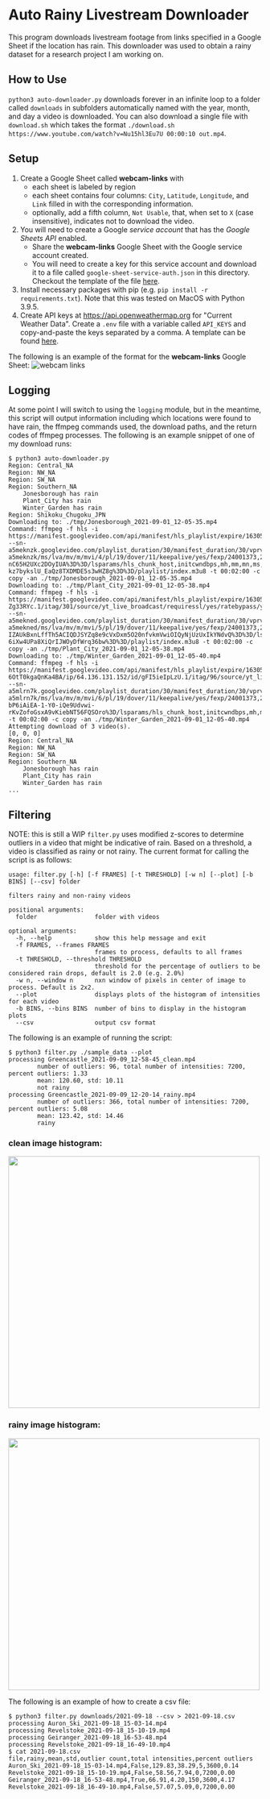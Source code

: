 # Auto Rainy Livestream Downloader

This program downloads livestream footage from links specified in a Google Sheet if the location has rain. This downloader was used to obtain a rainy dataset for a research project I am working on.

## How to Use
`python3 auto-downloader.py` downloads forever in an infinite loop to a folder called `downloads` in subfolders automatically named with the year, month, and day a video is downloaded. You can also download a single file with `download.sh` which takes the format `./download.sh https://www.youtube.com/watch?v=Nu15hl3Eu7U 00:00:10 out.mp4`.

## Setup
 1. Create a Google Sheet called __webcam-links__ with
    * each sheet is labeled by region 
    * each sheet contains four columns: `City`, `Latitude`, `Longitude`, and `Link` filled in with the corresponding information.
    * optionally, add a fifth column, `Not Usable`, that, when set to `X` (case insensitive), indicates not to download the video.
 2. You will need to create a Google _service account_ that has the _Google Sheets API_ enabled. 
    * Share the __webcam-links__ Google Sheet with the Google service account created.
    * You will need to create a key for this service account and download it to a file called `google-sheet-service-auth.json` in this directory. Checkout the template of the file [here](google-sheet-service-authTEMPLATE.json).
 3. Install necessary packages with pip (e.g. `pip install -r requirements.txt`). Note that this was tested on MacOS with Python 3.9.5.
 4. Create API keys at https://api.openweathermap.org for "Current Weather Data". Create a `.env` file with a variable called `API_KEYS` and copy-and-paste the keys separated by a comma. A template can be found [here](.envTEMPLATE).

The following is an example of the format for the __webcam-links__ Google Sheet:
![webcam links](./images/webcam-links.png)

## Logging
At some point I will switch to using the `logging` module, but in the meantime, this script will output information including which locations were found to have rain, the ffmpeg commands used, the download paths, and the return codes of ffmpeg processes. The following is an example snippet of one of my download runs:

```console
$ python3 auto-downloader.py
Region: Central_NA
Region: NW_NA
Region: SW_NA
Region: Southern_NA
	Jonesborough has rain
	Plant_City has rain
	Winter_Garden has rain
Region: Shikoku_Chugoku_JPN
Downloading to: ./tmp/Jonesborough_2021-09-01_12-05-35.mp4
Command: ffmpeg -f hls -i https://manifest.googlevideo.com/api/manifest/hls_playlist/expire/1630544736/ei/AM8vYZuRE9Omkgar9ZDIAQ/ip/64.136.131.152/id/ulEKv7LJDxc.1/itag/301/source/yt_live_broadcast/requiressl/yes/ratebypass/yes/live/1/sgoap/gir%3Dyes%3Bitag%3D140/sgovp/gir%3Dyes%3Bitag%3D299/hls_chunk_host/rr4---sn-a5meknzk.googlevideo.com/playlist_duration/30/manifest_duration/30/vprv/1/playlist_type/DVR/initcwndbps/12810/mh/bc/mm/44/mn/sn-a5meknzk/ms/lva/mv/m/mvi/4/pl/19/dover/11/keepalive/yes/fexp/24001373,24007246/mt/1630522832/sparams/expire,ei,ip,id,itag,source,requiressl,ratebypass,live,sgoap,sgovp,playlist_duration,manifest_duration,vprv,playlist_type/sig/AOq0QJ8wRQIgXhN1_9IpFB_YMT_aKzXJ91vkBRK00QNzoLALXc81H2sCIQCXBDlsm3NZbs0u_Ar97cHaIFSW1-nC65H2UXc2DOyIUA%3D%3D/lsparams/hls_chunk_host,initcwndbps,mh,mm,mn,ms,mv,mvi,pl/lsig/AG3C_xAwRQIgKzSa0c6DdybVDVVjnW5beL5Yn3GJP6VyjQhNhCYjHigCIQCPq03kznfELitg-kz7bykslU_EaQz8TXDMDE5s3wHZ8g%3D%3D/playlist/index.m3u8 -t 00:02:00 -c copy -an ./tmp/Jonesborough_2021-09-01_12-05-35.mp4
Downloading to: ./tmp/Plant_City_2021-09-01_12-05-38.mp4
Command: ffmpeg -f hls -i https://manifest.googlevideo.com/api/manifest/hls_playlist/expire/1630544739/ei/A88vYZeoF8v0kgb_taDYCA/ip/64.136.131.152/id/wLC-Zg33RYc.1/itag/301/source/yt_live_broadcast/requiressl/yes/ratebypass/yes/live/1/sgoap/gir%3Dyes%3Bitag%3D140/sgovp/gir%3Dyes%3Bitag%3D299/hls_chunk_host/rr5---sn-a5mekned.googlevideo.com/playlist_duration/30/manifest_duration/30/vprv/1/playlist_type/DVR/initcwndbps/12810/mh/Nc/mm/44/mn/sn-a5mekned/ms/lva/mv/m/mvi/5/pl/19/dover/11/keepalive/yes/fexp/24001373,24007246/mt/1630522832/sparams/expire,ei,ip,id,itag,source,requiressl,ratebypass,live,sgoap,sgovp,playlist_duration,manifest_duration,vprv,playlist_type/sig/AOq0QJ8wRQIgK4ubBYoSI2JtMuE7DhMbVFWCiZT-IZAUkBxnLffTh5ACIQDJSYZq8e9cVxDxm5O20nfvkmVwiOIQyNjUzUxIkYNdvQ%3D%3D/lsparams/hls_chunk_host,initcwndbps,mh,mm,mn,ms,mv,mvi,pl/lsig/AG3C_xAwRQIhAKAni4GDsIzsgIOaZeR0T16sXr2xO2QkZQI_dDtZxAGUAiBJj1dX6eT9ZG5EDa-6iXw4UPa8XiQrIJWOyDfWrq36bw%3D%3D/playlist/index.m3u8 -t 00:02:00 -c copy -an ./tmp/Plant_City_2021-09-01_12-05-38.mp4
Downloading to: ./tmp/Winter_Garden_2021-09-01_12-05-40.mp4
Command: ffmpeg -f hls -i https://manifest.googlevideo.com/api/manifest/hls_playlist/expire/1630544741/ei/BM8vYY-6OtT0kgaQnKa4BA/ip/64.136.131.152/id/gFI5ieIpLzU.1/itag/96/source/yt_live_broadcast/requiressl/yes/ratebypass/yes/live/1/sgoap/gir%3Dyes%3Bitag%3D140/sgovp/gir%3Dyes%3Bitag%3D137/hls_chunk_host/rr6---sn-a5mlrn7k.googlevideo.com/playlist_duration/30/manifest_duration/30/vprv/1/playlist_type/DVR/initcwndbps/12810/mh/hw/mm/44/mn/sn-a5mlrn7k/ms/lva/mv/m/mvi/6/pl/19/dover/11/keepalive/yes/fexp/24001373,24007246/mt/1630522832/sparams/expire,ei,ip,id,itag,source,requiressl,ratebypass,live,sgoap,sgovp,playlist_duration,manifest_duration,vprv,playlist_type/sig/AOq0QJ8wRgIhANtNcAAy2MR9aFgPQxFvyPnXg15m7bEKyJsOPei-bP6iAiEA-1-Y0-iQe9Udvwi-rKvZofoGsxA9vKiebNT56FQSOro%3D/lsparams/hls_chunk_host,initcwndbps,mh,mm,mn,ms,mv,mvi,pl/lsig/AG3C_xAwRQIgNu9xtR7HxPewChUafxmNr_PmE9S974EJZ7dyyxWJ2FECIQDZgkYyYUOkl2k20p0iuxiKDtoCgFWBLPoTvU2ylc1aQQ%3D%3D/playlist/index.m3u8 -t 00:02:00 -c copy -an ./tmp/Winter_Garden_2021-09-01_12-05-40.mp4
Attempting download of 3 video(s).
[0, 0, 0]
Region: Central_NA
Region: NW_NA
Region: SW_NA
Region: Southern_NA
	Jonesborough has rain
	Plant_City has rain
	Winter_Garden has rain
...
```

## Filtering
NOTE: this is still a WIP
`filter.py` uses modified z-scores to determine outliers in a video that might be indicative of rain. Based on a threshold, a video is classified as rainy or not rainy. The current format for calling the script is as follows:
```
usage: filter.py [-h] [-f FRAMES] [-t THRESHOLD] [-w n] [--plot] [-b BINS] [--csv] folder

filters rainy and non-rainy videos

positional arguments:
  folder                folder with videos

optional arguments:
  -h, --help            show this help message and exit
  -f FRAMES, --frames FRAMES
                        frames to process, defaults to all frames
  -t THRESHOLD, --threshold THRESHOLD
                        threshold for the percentage of outliers to be considered rain drops, default is 2.0 (e.g. 2.0%)
  -w n, --window n      nxn window of pixels in center of image to process. Default is 2x2.
  --plot                displays plots of the histogram of intensities for each video
  -b BINS, --bins BINS  number of bins to display in the histogram plots
  --csv                 output csv format
```
The following is an example of running the script:
```console
$ python3 filter.py ./sample_data --plot
processing Greencastle_2021-09-09_12-58-45_clean.mp4
        number of outliers: 96, total number of intensities: 7200, percent outliers: 1.33
        mean: 120.60, std: 10.11
        not rainy
processing Greencastle_2021-09-09_12-20-14_rainy.mp4
        number of outliers: 366, total number of intensities: 7200, percent outliers: 5.08
        mean: 123.42, std: 14.46
        rainy
```
### clean image histogram:
<img src="./images/Greencastle_clean.png" width="500">

### rainy image histogram:
<img src="./images/Greencastle_rainy.png" width="500">

The following is an example of how to create a csv file:
```console
$ python3 filter.py downloads/2021-09-18 --csv > 2021-09-18.csv
processing Auron_Ski_2021-09-18_15-03-14.mp4
processing Revelstoke_2021-09-18_15-10-19.mp4
processing Geiranger_2021-09-18_16-53-48.mp4
processing Revelstoke_2021-09-18_16-49-10.mp4
$ cat 2021-09-18.csv
file,rainy,mean,std,outlier count,total intensities,percent outliers
Auron_Ski_2021-09-18_15-03-14.mp4,False,129.83,38.29,5,3600,0.14
Revelstoke_2021-09-18_15-10-19.mp4,False,58.56,7.94,0,7200,0.00
Geiranger_2021-09-18_16-53-48.mp4,True,66.91,4.20,150,3600,4.17
Revelstoke_2021-09-18_16-49-10.mp4,False,57.07,5.09,0,7200,0.00
```